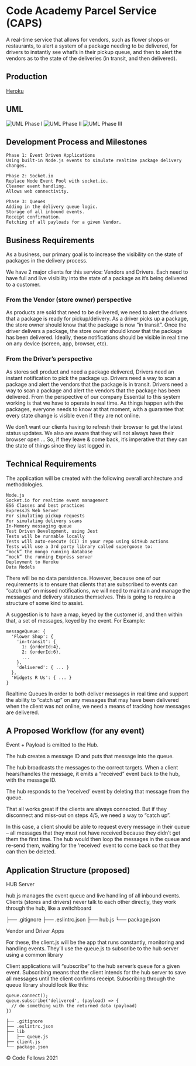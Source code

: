 # Code Academy Parcel Service (CAPS)

A real-time service that allows for vendors, such as flower shops or restaurants, to alert a system of a package needing to be delivered, for drivers to instantly see what’s in their pickup queue, and then to alert the vendors as to the state of the deliveries (in transit, and then delivered).

## Production

[Heroku](#blank)

## UML

![UML Phase I](EventDrivenPhase1.jpg)
![UML Phase II](phaseII_uml.jpg)
![UML Phase III](phase-III.jpg)

## Development Process and Milestones

    Phase 1: Event Driven Applications
    Using built-in Node.js events to simulate realtime package delivery changes.
    
    Phase 2: Socket.io
    Replace Node Event Pool with socket.io.
    Cleaner event handling.
    Allows web connectivity.
    
    Phase 3: Queues
    Adding in the delivery queue logic.
    Storage of all inbound events.
    Receipt confirmation.
    Fetching of all payloads for a given Vendor.

## Business Requirements

As a business, our primary goal is to increase the visibility on the state of packages in the delivery process.

We have 2 major clients for this service: Vendors and Drivers. Each need to have full and live visibility into the state of a package as it’s being delivered to a customer.

### From the Vendor (store owner) perspective

As products are sold that need to be delivered, we need to alert the drivers that a package is ready for pickup/delivery.
As a driver picks up a package, the store owner should know that the package is now “in transit”.
Once the driver delivers a package, the store owner should know that the package has been delivered.
Ideally, these notifications should be visible in real time on any device (screen, app, browser, etc).

### From the Driver’s perspective

As stores sell product and need a package delivered, Drivers need an instant notification to pick the package up.
Drivers need a way to scan a package and alert the vendors that the package is in transit.
Drivers need a way to scan a package and alert the vendors that the package has been delivered.
From the perspective of our company
Essential to this system working is that we have to operate in real time. As things happen with the packages, everyone needs to know at that moment, with a guarantee that every state change is visible even if they are not online.

We don’t want our clients having to refresh their browser to get the latest status updates.
We also are aware that they will not always have their browser open …
So, if they leave & come back, it’s imperative that they can the state of things since they last logged in.

## Technical Requirements

The application will be created with the following overall architecture and methodologies.

    Node.js
    Socket.io for realtime event management
    ES6 Classes and best practices
    ExpressJS Web Server
    For simulating pickup requests
    For simulating delivery scans
    In-Memory messaging queue
    Test Driven Development, using Jest
    Tests will be runnable locally
    Tests will auto-execute (CI) in your repo using GitHub actions
    Tests will use a 3rd party library called supergoose to:
    “mock” the mongo running database
    “mock” the running Express server
    Deployment to Heroku
    Data Models

There will be no data persistence. However, because one of our requirements is to ensure that clients that are subscribed to events can “catch up” on missed notifications, we will need to maintain and manage the messages and delivery statuses themselves. This is going to require a structure of some kind to assist.

A suggestion is to have a map, keyed by the customer id, and then within that, a set of messages, keyed by the event. For Example:

    messageQueue: {
      'Flower Shop': {
        'in-transit': {
          1: {orderId:4},
          2: {orderId:6},
          ...
        },
        'delivered': { ... }
      },
      'Widgets R Us': { ... }
    }

Realtime Queues
In order to both deliver messages in real time and support the ability to “catch up” on any messages that may have been delivered when the client was not online, we need a means of tracking how messages are delivered.

## A Proposed Workflow (for any event)

Event + Payload is emitted to the Hub.

The hub creates a message ID and puts that message into the queue.

The hub broadcasts the messages to the correct targets.
When a client hears/handles the message, it emits a “received” event back to the hub, with the message ID.

The hub responds to the ‘received’ event by deleting that message from the queue.

That all works great if the clients are always connected. But if they disconnect and miss-out on steps 4/5, we need a way to “catch up”.

In this case, a client should be able to request every message in their queue – all messages that they must not have received because they didn’t get them the first time. The hub would then loop the messages in the queue and re-send them, waiting for the ‘received’ event to come back so that they can then be deleted.

## Application Structure (proposed)

HUB Server

hub.js manages the event queue and live handling of all inbound events. Clients (stores and drivers) never talk to each other directly, they work through the hub, like a switchboard

├── .gitignore
├── .eslintrc.json
├── hub.js
└── package.json

Vendor and Driver Apps

For these, the client.js will be the app that runs constantly, monitoring and handling events. They’ll use the queue.js to subscribe to the hub server using a common library

Client applications will “subscribe” to the hub server’s queue for a given event. Subscribing means that the client intends for the hub server to save all messages until the client confirms receipt. Subscribing through the queue library should look like this:

    queue.connect();
    queue.subscribe('delivered', (payload) => {
      // do something with the returned data (payload)
    })

    ├── .gitignore
    ├── .eslintrc.json
    ├── lib
    │   ├── queue.js
    ├── client.js
    └── package.json

© Code Fellows 2021
